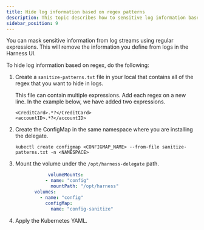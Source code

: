 ```yaml
---
title: Hide log information based on regex patterns
description: This topic describes how to sensitive log information based on regex patterns.
sidebar_position: 9
---
```


You can mask sensitive information from log streams using regular expressions. This will remove the information you define from logs in the Harness UI.

To hide log information based on regex, do the following:

1. Create a `sanitize-patterns.txt` file in your local that contains all of the regex that you want to hide in logs.

   This file can contain multiple expressions. Add each regex on a new line. In the example below, we have added two expressions.

   ```
   <CreditCard>.*?</CreditCard>
   <accountID>.*?</accountID>
   ```

2. Create the ConfigMap in the same namespace where you are installing the delegate. 

   ```
   kubectl create configmap <CONFIGMAP_NAME> --from-file sanitize-patterns.txt -n <NAMESPACE>         
   ```

3. Mount the volume under the `/opt/harness-delegate` path.

   ```yaml
               volumeMounts:
              - name: "config"
                mountPath: "/opt/harness"
          volumes:
            - name: "config"
              configMap:
                name: "config-sanitize"
   ```

4. Apply the Kubernetes YAML.